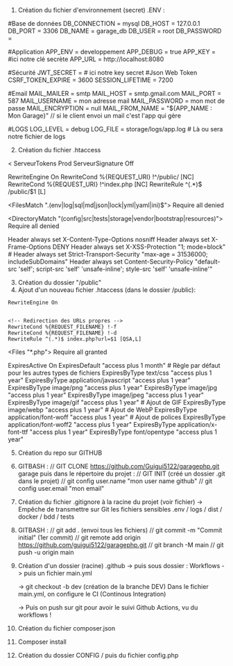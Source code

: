 1. Création du fichier d'environnement (secret) .ENV :

#Base de données
DB_CONNECTION = mysql
DB_HOST = 127.0.0.1
DB_PORT = 3306
DB_NAME = garage_db
DB_USER = root
DB_PASSWORD = 

#Application
APP_ENV = developpement
APP_DEBUG = true
APP_KEY = #ici notre clé secrète
APP_URL = http://localhost:8080

#Sécurité
JWT_SECRET = # ici notre key secret #Json Web Token
CSRF_TOKEN_EXPIRE = 3600
SESSION_LIFETIME = 7200

#Email
MAIL_MAILER = smtp
MAIL_HOST = smtp.gmail.com
MAIL_PORT = 587
MAIL_USERNAME = mon adresse mail 
MAIL_PASSWORD = mon mot de passe
MAIL_ENCRYPTION = null
MAIL_FROM_NAME = "${APP_NAME : Mon Garage}" // si le client envoi un mail c'est l'app qui gère


#LOGS
LOG_LEVEL = debug 
LOG_FILE = storage/logs/app.log # Là ou sera notre fichier de logs


2. Création du fichier .htaccess

<<!-- Sécurité Apache : Masquer les informations du serveur et de la signature-->
ServeurTokens Prod
ServeurSignature Off

<!-- Redirection vers public/-->
<IfModule mod_rewrite.c>
    RewriteEngine On
    RewriteCond %{REQUEST_URI} !^/public/ [NC] <!--ignorer la casse-->
    RewriteCond %{REQUEST_URI} !^index.php [NC] <!--evite les boucles si index.php est deja ciblé-->
    RewriteRule ^(.*)$ /public/$1 [L]
</IfModule>

<!-- Sécurité des fichiers sensibles -->
<FilesMatch "\.(env|log|sql|md|json|lock|yml|yaml|ini)$">
    Require all denied <!--Apache 2.4+ équivalent de Order allow,deny Allow from all-->
</FilesMatch>

<!-- Protection des répertoires -->
<DirectoryMatch "(config|src|tests|storage|vendor|bootstrap|resources)">
        Require all denied <!--Apache 2.4+ équivalent de Order allow,deny Allow from all-->
</DirectoryMatch>

<!-- Headers de sécurité -->
<IfModule mod_headers.c>
    Header always set X-Content-Type-Options nosniff
    Header always set X-Frame-Options DENY
    Header always set X-XSS-Protection "1; mode=block"
    # Header always set Strict-Transport-Security "max-age = 31536000; includeSubDomains"
    <!--uniquement en HTTPS-->
    Header always set Content-Security-Policy "default-src 'self'; script-src 'self' 'unsafe-inline'; style-src 'self' 'unsafe-inline'"
</IfModule>


3. Création du dossier "/public"
4. Ajout d'un nouveau fichier .htaccess (dans le dossier /public):
<IfModule mod_rewrite.c>

    RewriteEngine On


    <!-- Redirection des URLs propres -->
    RewriteCond %{REQUEST_FILENAME} !-f
    RewriteCond %{REQUEST_FILENAME} !-d
    RewriteRule ^(.*)$ index.php?url=$1 [QSA,L]
</IfModule>

<!-- Sécurité : Contrôle d'accès aux fichiers PHP
Par défaut, Apache autorise l'accès aux fichiers -->
<Files "*.php">
    Require all granted <!--Apache 2.4+ équivalent de Order allow,deny Allow from all-->
</Files>

<!-- Cache statique via Expires Headers
 Améliore les performances en indiquant aux navigateurs de cacher les ressources statiques.-->
 
<IfModule mod_expires.c>
    ExpiresActive On
    ExpiresDefault "access plus 1 month" # Règle par défaut pour les autres types de fichiers
    ExpiresByType text/css "access plus 1 year"
    ExpiresByType application/javascript "access plus 1 year"
    ExpiresByType image/png "access plus 1 year"
    ExpiresByType image/jpg "access plus 1 year"
    ExpiresByType image/jpeg "access plus 1 year"
    ExpiresByType image/gif "access plus 1 year" # Ajout de GIF
    ExpiresByType image/webp "access plus 1 year" # Ajout de WebP
    ExpiresByType application/font-woff "access plus 1 year" # Ajout de polices
    ExpiresByType application/font-woff2 "access plus 1 year"
    ExpiresByType application/x-font-ttf "access plus 1 year"
    ExpiresByType font/opentype "access plus 1 year"
</IfModule>

5. Création du repo sur GITHUB
6. GITBASH :
    // GIT CLONE https://github.com/Guigui5122/garagephp.git garage
puis dans le répertoire du projet : 
    // GIT INIT (créé un dossier .git dans le projet)
    // git config user.name "mon user name github"
    // git config user.email "mon email"



7. Création du fichier .gitignore à la racine du projet (voir fichier)
-> Empêche de transmettre sur Git les fichiers sensibles .env / logs / dist / docker / bdd / tests

8. GITBASH : 
// git add . (envoi tous les fichiers)
// git commit -m "Commit initial" (1er commit)
// git remote add origin https://github.com/guigui5122/garagephp.git
// git branch -M main
// git push -u origin main

9. Création d'un dossier (racine) .github
    -> puis sous dossier : Workflows
      ->   puis un fichier main.yml

      -> git checkout -b dev (création de la branche DEV)
      Dans le fichier main.yml, on configure le CI (Continous Integration)

      -> Puis on push sur git pour avoir le suivi Github Actions, vu du workflows !

10. Création du fichier composer.json
11. Composer install
12. Création du dossier CONFIG /
        puis du fichier config.php

        
